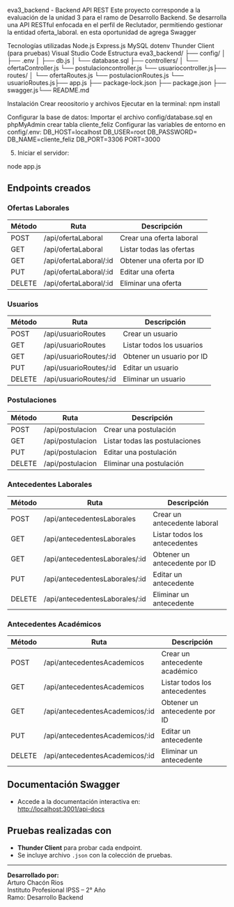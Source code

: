 eva3_backend - Backend API REST
Este proyecto corresponde a la evaluación de la unidad 3 para el ramo de Desarrollo Backend. Se desarrolla una API RESTful enfocada en el perfil de Reclutador, permitiendo gestionar la entidad oferta_laboral. en esta oportunidad de agrega Swagger

Tecnologías utilizadas
Node.js
Express.js
MySQL
dotenv
Thunder Client (para pruebas)
Visual Studio Code
Estructura
eva3_backend/ ├── config/ │ ├── .env │ ├── db.js │ └── database.sql ├── controllers/ │ └── ofertaController.js └── postulacioncontroller.js └── usuariocontroller.js├── routes/ │ └── ofertaRoutes.js └── postulacionRoutes.js └── usuarioRoutes.js├── app.js ├── package-lock.json ├── package.json ├── swagger.js└── README.md

Instalación
Crear reoositorio y archivos
Ejecutar en la terminal:
npm install

Configurar la base de datos:
Importar el archivo config/database.sql en phpMyAdmin
crear tabla cliente_feliz
Configurar las variables de entorno en config/.env:
DB_HOST=localhost
DB_USER=root
DB_PASSWORD=
DB_NAME=cliente_feliz
DB_PORT=3306
PORT=3000

5. Iniciar el servidor:

node app.js


## Endpoints creados

### Ofertas Laborales

| Método | Ruta                              | Descripción                           |
|--------|-----------------------------------|---------------------------------------|
| POST   | /api/ofertaLaboral                | Crear una oferta laboral              |
| GET    | /api/ofertaLaboral                | Listar todas las ofertas              |
| GET    | /api/ofertaLaboral/:id            | Obtener una oferta por ID             |
| PUT    | /api/ofertaLaboral/:id            | Editar una oferta                     |
| DELETE | /api/ofertaLaboral/:id            | Eliminar una oferta                   |

### Usuarios

| Método | Ruta                              | Descripción                           |
|--------|-----------------------------------|---------------------------------------|
| POST   | /api/usuarioRoutes                | Crear un usuario                      |
| GET    | /api/usuarioRoutes                | Listar todos los usuarios             |
| GET    | /api/usuarioRoutes/:id            | Obtener un usuario por ID             |
| PUT    | /api/usuarioRoutes/:id            | Editar un usuario                     |
| DELETE | /api/usuarioRoutes/:id            | Eliminar un usuario                   |

### Postulaciones

| Método | Ruta                              | Descripción                           |
|--------|-----------------------------------|---------------------------------------|
| POST   | /api/postulacion                  | Crear una postulación                 |
| GET    | /api/postulacion                  | Listar todas las postulaciones        |
| PUT    | /api/postulacion                  | Editar una postulación                |
| DELETE | /api/postulacion                  | Eliminar una postulación              |

### Antecedentes Laborales

| Método | Ruta                              | Descripción                           |
|--------|-----------------------------------|---------------------------------------|
| POST   | /api/antecedentesLaborales        | Crear un antecedente laboral          |
| GET    | /api/antecedentesLaborales        | Listar todos los antecedentes         |
| GET    | /api/antecedentesLaborales/:id    | Obtener un antecedente por ID         |
| PUT    | /api/antecedentesLaborales/:id    | Editar un antecedente                 |
| DELETE | /api/antecedentesLaborales/:id    | Eliminar un antecedente               |

### Antecedentes Académicos

| Método | Ruta                              | Descripción                           |
|--------|-----------------------------------|---------------------------------------|
| POST   | /api/antecedentesAcademicos       | Crear un antecedente académico        |
| GET    | /api/antecedentesAcademicos       | Listar todos los antecedentes         |
| GET    | /api/antecedentesAcademicos/:id   | Obtener un antecedente por ID         |
| PUT    | /api/antecedentesAcademicos/:id   | Editar un antecedente                 |
| DELETE | /api/antecedentesAcademicos/:id   | Eliminar un antecedente               |

## Documentación Swagger

- Accede a la documentación interactiva en:  
  [http://localhost:3001/api-docs](http://localhost:3001/api-docs)

## Pruebas realizadas con

- **Thunder Client** para probar cada endpoint.
- Se incluye archivo `.json` con la colección de pruebas.

---

**Desarrollado por:**  
Arturo Chacón Rios  
Instituto Profesional IPSS – 2° Año  
Ramo: Desarrollo Backend
